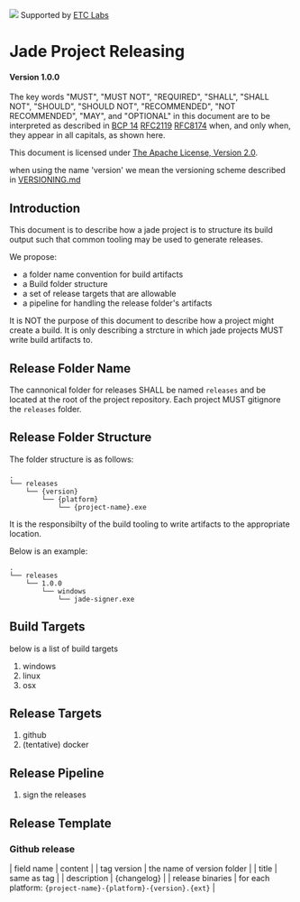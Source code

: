![](https://www.etclabs.org/dist/resources/images/v2/logo-top.png)
Supported by [ETC Labs](https://www.etclabs.org/)

# Jade Project Releasing

#### Version 1.0.0

The key words "MUST", "MUST NOT", "REQUIRED", "SHALL", "SHALL NOT", "SHOULD", "SHOULD NOT", "RECOMMENDED", "NOT RECOMMENDED", "MAY", and "OPTIONAL" in this document are to be interpreted as described in [BCP 14](https://tools.ietf.org/html/bcp14) [RFC2119](https://tools.ietf.org/html/rfc2119) [RFC8174](https://tools.ietf.org/html/rfc8174) when, and only when, they appear in all capitals, as shown here.

This document is licensed under [The Apache License, Version 2.0](https://www.apache.org/licenses/LICENSE-2.0.html).

when using the name 'version' we mean the versioning scheme described in [VERSIONING.md](VERSIONING.md)

## Introduction

This document is to describe how a jade project is to structure its build output such that common tooling may be used to generate releases.

We propose:
 - a folder name convention for build artifacts
 - a Build folder structure
 - a set of release targets that are allowable
 - a pipeline for handling the release folder's artifacts

It is NOT the purpose of this document to describe how a project might create a build. It is only describing a strcture in which jade projects MUST write build artifacts to.

## Release Folder Name
The cannonical folder for releases SHALL be named `releases` and be located at the root of the project repository.
Each project MUST gitignore the `releases` folder.

## Release Folder Structure
The folder structure is as follows:
```
.
└── releases
    └── {version}
        └── {platform}
            └── {project-name}.exe
```

It is the responsibilty of the build tooling to write artifacts to the appropriate location.

Below is an example:
```
.
└── releases
    └── 1.0.0
        └── windows
            └── jade-signer.exe
```


## Build Targets
below is a list of build targets
1. windows
2. linux
3. osx

## Release Targets
1. github
2. (tentative) docker

## Release Pipeline
1. sign the releases

## Release Template
### Github release
| field name       | content                                                        |
| tag version      | the name of version folder                                     |
| title            | same as tag                                                    |
| description      | {changelog}                                                    |
| release binaries | for each platform: `{project-name}-{platform}-{version}.{ext}` |

